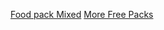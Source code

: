 [Food pack Mixed](https://assetstore.unity.com/packages/3d/props/food/food-pack-mixed-154349)
[More Free Packs](https://assetstore.unity.com/listing#cf-ec_category=3d,props&nf-ec_price_filter=0...0)

